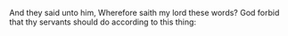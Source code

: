 And they said unto him, Wherefore saith my lord these words? God forbid that thy servants should do according to this thing:
